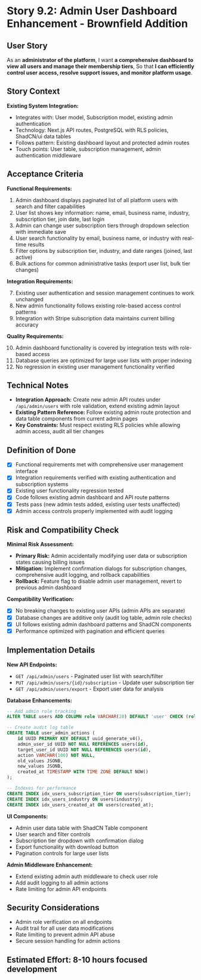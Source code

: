 # Story 9.2: Admin User Dashboard Enhancement - Brownfield Addition

## User Story

As an **administrator of the platform**,
I want **a comprehensive dashboard to view all users and manage their membership tiers**,
So that **I can efficiently control user access, resolve support issues, and monitor platform usage**.

## Story Context

**Existing System Integration:**

- Integrates with: User model, Subscription model, existing admin authentication
- Technology: Next.js API routes, PostgreSQL with RLS policies, ShadCN/ui data tables
- Follows pattern: Existing dashboard layout and protected admin routes
- Touch points: User table, subscription management, admin authentication middleware

## Acceptance Criteria

**Functional Requirements:**

1. Admin dashboard displays paginated list of all platform users with search and filter capabilities
2. User list shows key information: name, email, business name, industry, subscription tier, join date, last login
3. Admin can change user subscription tiers through dropdown selection with immediate save
4. User search functionality by email, business name, or industry with real-time results
5. Filter options by subscription tier, industry, and date ranges (joined, last active)
6. Bulk actions for common administrative tasks (export user list, bulk tier changes)

**Integration Requirements:**

7. Existing user authentication and session management continues to work unchanged
8. New admin functionality follows existing role-based access control patterns
9. Integration with Stripe subscription data maintains current billing accuracy

**Quality Requirements:**

10. Admin dashboard functionality is covered by integration tests with role-based access
11. Database queries are optimized for large user lists with proper indexing
12. No regression in existing user management functionality verified

## Technical Notes

- **Integration Approach:** Create new admin API routes under `/api/admin/users` with role validation, extend existing admin layout
- **Existing Pattern Reference:** Follow existing admin route protection and data table components from current admin pages
- **Key Constraints:** Must respect existing RLS policies while allowing admin access, audit all tier changes

## Definition of Done

- [x] Functional requirements met with comprehensive user management interface
- [x] Integration requirements verified with existing authentication and subscription systems
- [x] Existing user functionality regression tested
- [x] Code follows existing admin dashboard and API route patterns
- [x] Tests pass (new admin tests added, existing user tests unaffected)
- [x] Admin access controls properly implemented with audit logging

## Risk and Compatibility Check

**Minimal Risk Assessment:**

- **Primary Risk:** Admin accidentally modifying user data or subscription states causing billing issues
- **Mitigation:** Implement confirmation dialogs for subscription changes, comprehensive audit logging, and rollback capabilities
- **Rollback:** Feature flag to disable admin user management, revert to previous admin dashboard

**Compatibility Verification:**

- [x] No breaking changes to existing user APIs (admin APIs are separate)
- [x] Database changes are additive only (audit log table, admin role checks)
- [x] UI follows existing admin dashboard patterns and ShadCN components
- [x] Performance optimized with pagination and efficient queries

## Implementation Details

**New API Endpoints:**
- `GET /api/admin/users` - Paginated user list with search/filter
- `PUT /api/admin/users/{id}/subscription` - Update user subscription tier
- `GET /api/admin/users/export` - Export user data for analysis

**Database Enhancements:**
```sql
-- Add admin role tracking
ALTER TABLE users ADD COLUMN role VARCHAR(20) DEFAULT 'user' CHECK (role IN ('user', 'admin', 'super_admin'));

-- Create audit log table
CREATE TABLE user_admin_actions (
    id UUID PRIMARY KEY DEFAULT uuid_generate_v4(),
    admin_user_id UUID NOT NULL REFERENCES users(id),
    target_user_id UUID NOT NULL REFERENCES users(id),
    action VARCHAR(100) NOT NULL,
    old_values JSONB,
    new_values JSONB,
    created_at TIMESTAMP WITH TIME ZONE DEFAULT NOW()
);

-- Indexes for performance
CREATE INDEX idx_users_subscription_tier ON users(subscription_tier);
CREATE INDEX idx_users_industry ON users(industry);
CREATE INDEX idx_users_created_at ON users(created_at);
```

**UI Components:**
- Admin user data table with ShadCN Table component
- User search and filter controls
- Subscription tier dropdown with confirmation dialog
- Export functionality with download button
- Pagination controls for large user lists

**Admin Middleware Enhancement:**
- Extend existing admin auth middleware to check user role
- Add audit logging to all admin actions
- Rate limiting for admin API endpoints

## Security Considerations

- Admin role verification on all endpoints
- Audit trail for all user data modifications
- Rate limiting to prevent admin API abuse
- Secure session handling for admin actions

## Estimated Effort: 8-10 hours focused development